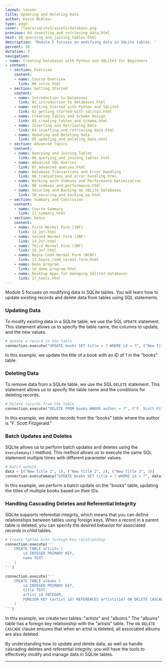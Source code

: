 ```yaml
---
layout: lesson
title: Updating and Deleting Data
author: Kevin McAleer
type: page
cover: /learn/sqlite3/assets/database.png
previous: 04.inserting_and_retrieving_data.html
next: 06_querying_and_joining_tables.html
description: 'Module 5 focuses on modifying data in SQLite tables. '
percent: 30
duration: 3
navigation:
- name: Creating Databases with Python and SQLite3 for Beginners
- content:
  - section: Overview
    content:
    - name: Course Overview
      link: 00_intro.html
  - section: Getting Started
    content:
    - name: Introduction to Databases
      link: 01_introduction_to_databases.html
    - name: Getting Started with Python and SQLite3
      link: 02_getting_started_with_sqlite3.html
    - name: Creating Tables and Schema Design
      link: 03_creating_tables_and_schema.html
    - name: Inserting and Retrieving Data
      link: 04.inserting_and_retrieving_data.html
    - name: Updating and Deleting Data
      link: 05_updating_and_deleting_data.html
  - section: Advanced topics
    content:
    - name: Querying and Joining Tables
      link: 06_querying_and_joining_tables.html
    - name: Advanced SQL Queries
      link: 07_advanced_queries.html
    - name: Database Transactions and Error Handling
      link: 08_transations_and_error_handling.html
    - name: Working with Indexes and Performance Optimization
      link: 09_indexes_and_performance.html
    - name: Securing and Backing Up SQLite Databases
      link: 10_securing_and_backing_up.html
  - section: Summary and Conclusion
    content:
    - name: Course Summary
      link: 11_summary.html
  - section: bonus
    content:
    - name: First Normal Form (1NF)
      link: 13_1nf.html
    - name: Second Normal Form (2NF)
      link: 14_2nf.html
    - name: Third Normal Form (3NF)
      link: 15_3nf.html
    - name: Boyce-Codd Normal Form (BCNF)
      link: 12_boyce_codd_normal_form.html
    - name: Demo program
      link: 16_demo_program.html
    - name: Desktop Apps for managing SQlite3 databases
      link: 17_tools.html
---
```



Module 5 focuses on modifying data in SQLite tables. You will learn how to update existing records and delete data from tables using SQL statements.

### Updating Data

To modify existing data in a SQLite table, we use the SQL `UPDATE` statement. This statement allows us to specify the table name, the columns to update, and the new values.

```python
# Update a record in the table
connection.execute("UPDATE books SET title = ? WHERE id = ?", ("New Title", 1))
```

In this example, we update the title of a book with an ID of 1 in the "books" table.

### Deleting Data

To remove data from a SQLite table, we use the SQL `DELETE` statement. This statement allows us to specify the table name and the conditions for deleting records.

```python
# Delete records from the table
connection.execute("DELETE FROM books WHERE author = ?", ("F. Scott Fitzgerald",))
```

In this example, we delete records from the "books" table where the author is "F. Scott Fitzgerald."

### Batch Updates and Deletes

SQLite allows us to perform batch updates and deletes using the `executemany()` method. This method allows us to execute the same SQL statement multiple times with different parameter values.

```python
# Batch update
data = [("New Title 1", 1), ("New Title 2", 2), ("New Title 3", 3)]
connection.executemany("UPDATE books SET title = ? WHERE id = ?", data)
```

In this example, we perform a batch update on the "books" table, updating the titles of multiple books based on their IDs.

### Handling Cascading Deletes and Referential Integrity

SQLite supports referential integrity, which means that you can define relationships between tables using foreign keys. When a record in a parent table is deleted, you can specify the desired behavior for associated records in child tables.

```python
# Create tables with foreign key relationship
connection.execute('''
    CREATE TABLE artists (
        id INTEGER PRIMARY KEY,
        name TEXT
    )
''')

connection.execute('''
    CREATE TABLE albums (
        id INTEGER PRIMARY KEY,
        title TEXT,
        artist_id INTEGER,
        FOREIGN KEY (artist_id) REFERENCES artists(id) ON DELETE CASCADE
    )
''')
```

In this example, we create two tables: "artists" and "albums." The "albums" table has a foreign key relationship with the "artists" table. The `ON DELETE CASCADE` clause ensures that when an artist is deleted, all associated albums are also deleted.

By understanding how to update and delete data, as well as handle cascading deletes and referential integrity, you will have the tools to effectively modify and manage data in SQLite tables.

---
